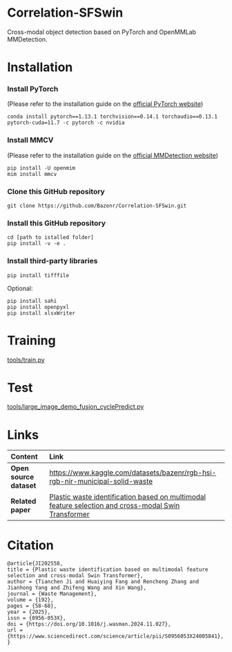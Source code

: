 # Correlation-SFSwin
Cross-modal object detection based on PyTorch and OpenMMLab MMDetection.

# Installation
### Install PyTorch

(Please refer to the installation guide on the [official PyTorch website](https://pytorch.org/get-started/locally/))
```
conda install pytorch==1.13.1 torchvision==0.14.1 torchaudio==0.13.1 pytorch-cuda=11.7 -c pytorch -c nvidia
```
### Install MMCV
(Please refer to the installation guide on the [official MMDetection website](https://mmdetection.readthedocs.io/en/latest/get_started.html))
```
pip install -U openmim
mim install mmcv
```
### Clone this GitHub repository
```
git clone https://github.com/Bazenr/Correlation-SFSwin.git
```
### Install this GitHub repository
```
cd [path to istalled folder]
pip install -v -e .
```
### Install third-party libraries
```
pip install tifffile
```
Optional:
```
pip install sahi
pip install openpyxl
pip install xlsxWriter
```

# Training
[tools/train.py](https://github.com/Bazenr/Correlation-SFSwin/blob/master/tools/train.py)

# Test
[tools/large_image_demo_fusion_cyclePredict.py](https://github.com/Bazenr/Correlation-SFSwin/blob/master/tools/large_image_demo_fusion_cyclePredict.py)

# Links
|**Content**|**Link**|
|:--------|:-------------|
|**Open source dataset**|https://www.kaggle.com/datasets/bazenr/rgb-hsi-rgb-nir-municipal-solid-waste|
|**Related paper**|[Plastic waste identification based on multimodal feature selection and cross-modal Swin Transformer](https://doi.org/10.1016/j.wasman.2024.11.027)|

# Citation
```
@article{JI202558,
title = {Plastic waste identification based on multimodal feature selection and cross-modal Swin Transformer},
author = {Tianchen Ji and Huaiying Fang and Rencheng Zhang and Jianhong Yang and Zhifeng Wang and Xin Wang},
journal = {Waste Management},
volume = {192},
pages = {58-68},
year = {2025},
issn = {0956-053X},
doi = {https://doi.org/10.1016/j.wasman.2024.11.027},
url = {https://www.sciencedirect.com/science/article/pii/S0956053X24005841},
}
```
